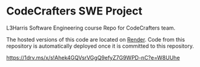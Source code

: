 # CodeCrafters SWE Project

L3Harris Software Engineering course Repo for CodeCrafters team.

The hosted versions of this code are located on [Render](https://codecrafters-webpage.onrender.com). Code from this repository is automatically deployed once it is committed to this repository.


https://1drv.ms/x/s!Ahek4GQVsrVGgQ9efyZ7G9WPD-nC?e=W8UUhe
